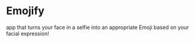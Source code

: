 # Emojify
 app that turns your face in a selfie into an appropriate Emoji based on your facial expression! 
